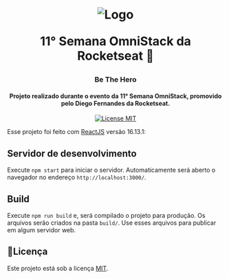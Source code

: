 <h1 align="center">
  <img src="../../../mobbehero/raw/master/src/assets/logo@2x.png?raw=true" alt="Logo">
  
  <br>
  
  11° Semana OmniStack da Rocketseat 🚀
</h1>

<h3 align="center">Be The Hero</h3>

<h4 align="center">Projeto realizado durante o evento da 11° Semana OmniStack, promovido pelo Diego Fernandes da Rocketseat.</h4>

<p align="center">
  <a href="https://opensource.org/licenses/MIT">
    <img src="https://img.shields.io/badge/License-MIT-blue.svg" alt="License MIT">
  </a>
</p>

Esse projeto foi feito com [ReactJS](https://reactjs.org/) versão 16.13.1:

## Servidor de desenvolvimento

Execute `npm start` para iniciar o servidor. Automaticamente será aberto o navegador no endereço `http://localhost:3000/`.

## Build

Execute `npm run build` e, será compilado o projeto para produção. Os arquivos serão criados na pasta `build/`. Use esses arquivos para publicar em algum servidor web.

## 📝Licença

Este projeto está sob a licença [MIT](LICENSE).
